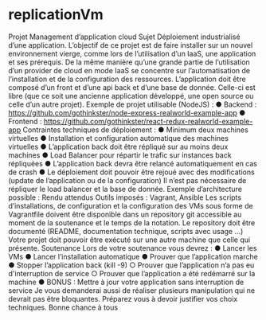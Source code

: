 # replicationVm
Projet Management d’application cloud Sujet Déploiement industrialisé d’une application. L’objectif de ce projet est de faire installer sur un nouvel environnement vierge, comme lors de l’utilisation d’un IaaS, une application et ses prérequis. De la même manière qu’une grande partie de l’utilisation d’un provider de cloud en mode IaaS se concentre sur l’automatisation de l’installation et de la configuration des ressources. L’application doit être composé d’un front et d’une api back et d’une base de donnée. Celle-ci est libre (que ce soit une ancienne application développé, une open source ou celle d’un autre projet). Exemple de projet utilisable (NodeJS) : ● Backend : https://github.com/gothinkster/node-express-realworld-example-app ● Frontend : https://github.com/gothinkster/react-redux-realworld-example-app Contraintes techniques de déploiement : ● Minimum deux machines virtuelles ● Installation et configuration automatique des machines virtuelles ● L’application back doit être répliqué sur au moins deux machines ● Load Balancer pour répartir le trafic sur instances back répliquées ● L’application back devra être relancé automatiquement en cas de crash ● Le déploiement doit pouvoir être rejoué avec des modifications (update de l’application ou de la configuration) Il n’est pas nécessaire de répliquer le load balancer et la base de donnée. Exemple d’architecture possible : Rendu attendus Outils imposés : Vagrant, Ansible Les scripts d’installations, de configuration et la configuration des VMs sous forme de Vagrantfile doivent être disponible dans un repository git accessible au moment de la soutenance et le temps de la notation. Le repository doit être documenté (README, documentation technique, scripts avec usage …) Votre projet doit pouvoir être exécuté sur une autre machine que celle qui présente. Soutenance Lors de votre soutenance vous devrez : ● Lancer les VMs ● Lancer l’installation automatique ● Prouver que l’application marche ● Stopper l’application back (kill -9) ○ Prouver que l’application n’a pas eu d'interruption de service ○ Prouver que l’application a été redémarré sur la machine ● BONUS : Mettre à jour votre application sans interruption de service Je vous demanderai aussi de réaliser plusieurs manipulation qui ne devrait pas être bloquantes. Préparez vous à devoir justifier vos choix techniques. Bonne chance à tous
